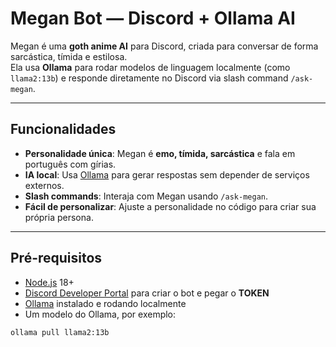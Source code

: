 # Megan Bot — Discord + Ollama AI

Megan é uma **goth anime AI** para Discord, criada para conversar de forma sarcástica, tímida e estilosa.  
Ela usa **Ollama** para rodar modelos de linguagem localmente (como `llama2:13b`) e responde diretamente no Discord via slash command `/ask-megan`.

---

## Funcionalidades

-  **Personalidade única**: Megan é **emo, tímida, sarcástica** e fala em português com gírias.  
-  **IA local**: Usa [Ollama](https://ollama.ai/) para gerar respostas sem depender de serviços externos.  
-  **Slash commands**: Interaja com Megan usando `/ask-megan`.  
-  **Fácil de personalizar**: Ajuste a personalidade no código para criar sua própria persona.  

---

## Pré-requisitos

- [Node.js](https://nodejs.org/) 18+
- [Discord Developer Portal](https://discord.com/developers/applications) para criar o bot e pegar o **TOKEN**
- [Ollama](https://ollama.ai/) instalado e rodando localmente
- Um modelo do Ollama, por exemplo:

```bash
ollama pull llama2:13b
